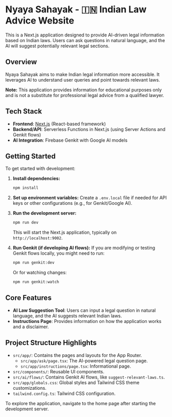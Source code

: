 # Nyaya Sahayak - 🇮🇳 Indian Law Advice Website

This is a Next.js application designed to provide AI-driven legal information based on Indian laws. Users can ask questions in natural language, and the AI will suggest potentially relevant legal sections.

## Overview

Nyaya Sahayak aims to make Indian legal information more accessible. It leverages AI to understand user queries and point towards relevant laws.

**Note:** This application provides information for educational purposes only and is not a substitute for professional legal advice from a qualified lawyer.

## Tech Stack

- **Frontend**: [Next.js](https://nextjs.org/) (React-based framework)
- **Backend/API**: Serverless Functions in Next.js (using Server Actions and Genkit flows)
- **AI Integration**: Firebase Genkit with Google AI models

## Getting Started

To get started with development:

1.  **Install dependencies:**
    ```bash
    npm install
    ```

2.  **Set up environment variables:**
    Create a `.env.local` file if needed for API keys or other configurations (e.g., for Genkit/Google AI).

3.  **Run the development server:**
    ```bash
    npm run dev
    ```
    This will start the Next.js application, typically on `http://localhost:9002`.

4.  **Run Genkit (if developing AI flows):**
    If you are modifying or testing Genkit flows locally, you might need to run:
    ```bash
    npm run genkit:dev
    ```
    Or for watching changes:
    ```bash
    npm run genkit:watch
    ```

## Core Features

-   **AI Law Suggestion Tool**: Users can input a legal question in natural language, and the AI suggests relevant Indian laws.
-   **Instructions Page**: Provides information on how the application works and a disclaimer.

## Project Structure Highlights

-   `src/app/`: Contains the pages and layouts for the App Router.
    -   `src/app/ask/page.tsx`: The AI-powered legal question page.
    -   `src/app/instructions/page.tsx`: Informational page.
-   `src/components/`: Reusable UI components.
-   `src/ai/flows/`: Contains Genkit AI flows, like `suggest-relevant-laws.ts`.
-   `src/app/globals.css`: Global styles and Tailwind CSS theme customizations.
-   `tailwind.config.ts`: Tailwind CSS configuration.

To explore the application, navigate to the home page after starting the development server.
